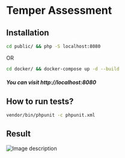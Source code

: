 Temper Assessment
===============

## Installation
```bash
cd public/ && php -S localhost:8080
```
OR
```bash
cd docker/ && docker-compose up -d --build
```

##### You can visit http://localhost:8080

## How to run tests?

```bash
vendor/bin/phpunit -c phpunit.xml
```

## Result
![Image description](https://i.ibb.co/Gc8S3s3/Screenshot-2020-01-13-at-17-53-53.png)

